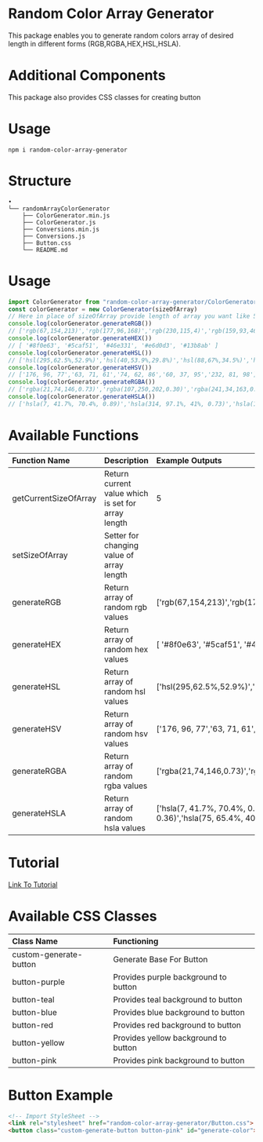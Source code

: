 # Random Color Array Generator

This package enables you to generate random colors array of desired length in different forms (RGB,RGBA,HEX,HSL,HSLA).

# Additional Components

This package also provides CSS classes for creating button

# Usage

```console
npm i random-color-array-generator
```

# Structure

```
•
└── randomArrayColorGenerator
    ├── ColorGenerator.min.js
    ├── ColorGenerator.js
    ├── Conversions.min.js
    ├── Conversions.js
    ├── Button.css
    └── README.md
```

# Usage

```js
import ColorGenerator from "random-color-array-generator/ColorGenerator.min.js"
const colorGenerator = new ColorGenerator(sizeOfArray)
// Here in place of sizeOfArray provide length of array you want like 5
console.log(colorGenerator.generateRGB()) 
// ['rgb(67,154,213)','rgb(177,96,168)','rgb(230,115,4)','rgb(159,93,46)','rgb(113,177,166)']
console.log(colorGenerator.generateHEX()) 
// [ '#8f0e63', '#5caf51', '#46e331', '#e6d0d3', '#13b8ab' ]
console.log(colorGenerator.generateHSL()) 
// ['hsl(295,62.5%,52.9%)','hsl(40,53.9%,29.8%)','hsl(88,67%,34.5%)','hsl(322,79.5%,49.8%)','hsl(90,37.6%,66.7%)']
console.log(colorGenerator.generateHSV()) 
// ['176, 96, 77','63, 71, 61','74, 62, 86','60, 37, 95','232, 81, 98']
console.log(colorGenerator.generateRGBA()) 
// ['rgba(21,74,146,0.73)','rgba(107,250,202,0.30)','rgba(241,34,163,0.55)','rgba(114,95,192,0.52)','rgba(213,96,0,0.56)']
console.log(colorGenerator.generateHSLA()) 
// ['hsla(7, 41.7%, 70.4%, 0.89)','hsla(314, 97.1%, 41%, 0.73)','hsla(115, 75.2%, 42.7%, 0.79)','hsla(145, 47.4%, 41%, 0.36)','hsla(75, 65.4%, 40.8%, 0.46)']
```

# Available Functions

| Function Name             | Description                                         | Example Outputs                       |
| :-------------------------|:----------------------------------------------------|:--------------------------------------|
| getCurrentSizeOfArray     |Return current value which is set for array length   |5                                      |
| setSizeOfArray            |Setter for changing value of array length            |                                       |
| generateRGB               |Return array of random rgb values                    |['rgb(67,154,213)','rgb(177,96,168)','rgb(230,115,4)','rgb(159,93,46)','rgb(113,177,166)']|
| generateHEX               |Return array of random hex values                    |[ '#8f0e63', '#5caf51', '#46e331', '#e6d0d3', '#13b8ab' ]|
| generateHSL               |Return array of random hsl values                    |['hsl(295,62.5%,52.9%)','hsl(40,53.9%,29.8%)','hsl(88,67%,34.5%)','hsl(322,79.5%,49.8%)','hsl(90,37.6%,66.7%)']|
| generateHSV               |Return array of random hsv values                    |['176, 96, 77','63, 71, 61','74, 62, 86','60, 37, 95','232, 81, 98']|
| generateRGBA              |Return array of random rgba values                   |['rgba(21,74,146,0.73)','rgba(107,250,202,0.30)','rgba(241,34,163,0.55)','rgba(114,95,192,0.52)','rgba(213,96,0,0.56)']|
| generateHSLA              |Return array of random hsla values                   |['hsla(7, 41.7%, 70.4%, 0.89)','hsla(314, 97.1%, 41%, 0.73)','hsla(115, 75.2%, 42.7%, 0.79)','hsla(145, 47.4%, 41%, 0.36)','hsla(75, 65.4%, 40.8%, 0.46)']|

# Tutorial

[Link To Tutorial](https://youtu.be/FLf1aG4MnmY)
# Available CSS Classes

| Class Name           |   Functioning                        |
|:---------------------|:-------------------------------------|
|custom-generate-button| Generate Base For Button             |
|button-purple         | Provides purple background to button |
|button-teal           | Provides teal background to button   |
|button-blue           | Provides blue background to button   |
|button-red            | Provides red background to button    |
|button-yellow         | Provides yellow background to button |
|button-pink           | Provides pink background to button   |

# Button Example

```HTML
<!-- Import StyleSheet -->
<link rel="stylesheet" href="random-color-array-generator/Button.css">
<button class="custom-generate-button button-pink" id="generate-color">This is custom generate button</button>
```
